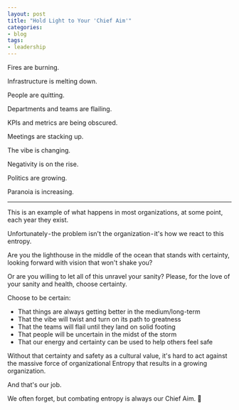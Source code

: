```yaml
---
layout: post
title: "Hold Light to Your 'Chief Aim'"
categories:
- blog
tags:
- leadership
---
```


Fires are burning.

Infrastructure is melting down.

People are quitting.

Departments and teams are flailing.

KPIs and metrics are being obscured.

Meetings are stacking up.

The vibe is changing.

Negativity is on the rise.

Politics are growing.

Paranoia is increasing.

****

This is an example of what happens in most organizations, at some point, each year they exist.

Unfortunately - the problem isn't the organization - it's how we react to this entropy.

Are you the lighthouse in the middle of the ocean that stands with certainty, looking forward with vision that won't shake you?

Or are you willing to let all of this unravel your sanity?
Please, for the love of your sanity and health, choose certainty.

Choose to be certain:
* That things are always getting better in the medium/long-term
* That the vibe will twist and turn on its path to greatness
* That the teams will flail until they land on solid footing
* That people will be uncertain in the midst of the storm
* That our energy and certainty can be used to help others feel safe

Without that certainty and safety as a cultural value, it's hard to act against the massive force of organizational Entropy that results in a growing organization.

And that's our job.

We often forget, but combating entropy is always our Chief Aim.
🖖